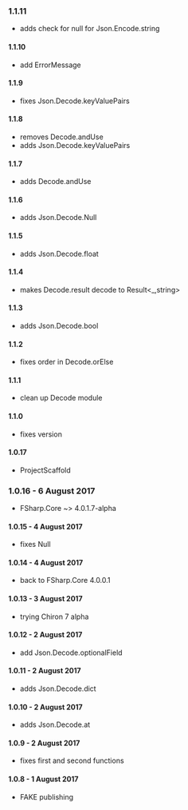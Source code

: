 ### 1.1.11
* adds check for null for Json.Encode.string

#### 1.1.10
* add ErrorMessage

#### 1.1.9
* fixes Json.Decode.keyValuePairs

#### 1.1.8
* removes Decode.andUse
* adds Json.Decode.keyValuePairs

#### 1.1.7
* adds Decode.andUse

#### 1.1.6
* adds Json.Decode.Null

#### 1.1.5
* adds Json.Decode.float

#### 1.1.4
* makes Decode.result decode to Result<_,string>

#### 1.1.3
* adds Json.Decode.bool

#### 1.1.2
* fixes order in Decode.orElse

#### 1.1.1
* clean up Decode module

#### 1.1.0
* fixes version

#### 1.0.17
* ProjectScaffold

### 1.0.16 - 6 August 2017
* FSharp.Core ~> 4.0.1.7-alpha

#### 1.0.15 - 4 August 2017
* fixes Null

#### 1.0.14 - 4 August 2017
* back to FSharp.Core 4.0.0.1

#### 1.0.13 - 3 August 2017
* trying Chiron 7 alpha

#### 1.0.12 - 2 August 2017
* add Json.Decode.optionalField

#### 1.0.11 - 2 August 2017
* adds Json.Decode.dict

#### 1.0.10 - 2 August 2017
* adds Json.Decode.at

#### 1.0.9 - 2 August 2017
* fixes first and second functions

#### 1.0.8 - 1 August 2017
* FAKE publishing

